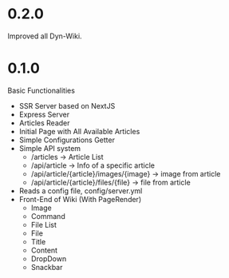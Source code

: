 
# 0.2.0
Improved all Dyn-Wiki.

# 0.1.0
Basic Functionalities
- SSR Server based on NextJS
- Express Server 
- Articles Reader
- Initial Page with All Available Articles
- Simple Configurations Getter
- Simple API system
  - /articles -> Article List
  - /api/article -> Info of a specific article
  - /api/article/{article}/images/{image} -> image from article
  - /api/article/{article}/files/{file} -> file from article
- Reads a config file, config/server.yml
- Front-End of Wiki (With PageRender)
  - Image
  - Command
  - File List
  - File
  - Title
  - Content
  - DropDown
  - Snackbar